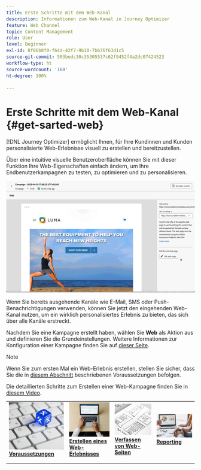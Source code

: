 ```yaml
---
title: Erste Schritte mit dem Web-Kanal
description: Informationen zum Web-Kanal in Journey Optimizer
feature: Web Channel
topic: Content Management
role: User
level: Beginner
exl-id: 8f06b8f0-f64d-42f7-9b10-7bb76f63d1c5
source-git-commit: 503bedc30c35305537c62f9452f4a2dc07424523
workflow-type: ht
source-wordcount: '160'
ht-degree: 100%

---
```


# Erste Schritte mit dem Web-Kanal {#get-sarted-web}

[!DNL Journey Optimizer] ermöglicht Ihnen, für Ihre Kundinnen und Kunden personalisierte Web-Erlebnisse visuell zu erstellen und bereitzustellen.

Über eine intuitive visuelle Benutzeroberfläche können Sie mit dieser Funktion Ihre Web-Eigenschaften einfach ändern, um Ihre Endbenutzerkampagnen zu testen, zu optimieren und zu personalisieren.

![](../rn/assets/do-not-localize/web-authoring.gif)


Wenn Sie bereits ausgehende Kanäle wie E-Mail, SMS oder Push-Benachrichtigungen verwenden, können Sie jetzt den eingehenden Web-Kanal nutzen, um ein wirklich personalisiertes Erlebnis zu bieten, das sich über alle Kanäle erstreckt.

Nachdem Sie eine Kampagne erstellt haben, wählen Sie **Web** als Aktion aus und definieren Sie die Grundeinstellungen. Weitere Informationen zur Konfiguration einer Kampagne finden Sie auf [dieser Seite](../campaigns/create-campaign.md#configure).

>[!NOTE]
>
>Wenn Sie zum ersten Mal ein Web-Erlebnis erstellen, stellen Sie sicher, dass Sie die in [diesem Abschnitt](web-prerequisites.md) beschriebenen Voraussetzungen befolgen.

Die detaillierten Schritte zum Erstellen einer Web-Kampagne finden Sie in [diesem Video](create-web.md#video).

<table style="table-layout:fixed"><tr style="border: 0;">
<td>
<a href="web-prerequisites.md">
<img alt="Lead" src="../assets/do-not-localize/web-prerequisites.jpg">
</a>
<div><a href="web-prerequisites.md"><strong>Voraussetzungen</strong>
</div>
<p>
</td>
<td>
<a href="create-web.md">
<img alt="Gelegentlich" src="../assets/do-not-localize/web-create.jpg">
</a>
<div>
<a href="create-web.md"><strong>Erstellen eines Web-Erlebnisses</strong></a>
</div>
<p></td>
<td>
<a href="edit-web-content.md">
<img alt="Validierung" src="../assets/do-not-localize/web-design.jpg">
</a>
<div>
<a href="edit-web-content.md"><strong>Verfassen von Web-Seiten</strong></a>
</div>
<p>
</td>
<td>
<a href="monitor-web-experiences.md">
<img alt="Validierung" src="../assets/do-not-localize/web-reporting.jpg">
</a>
<div>
<a href="monitor-web-experiences.md"><strong>Reporting</strong></a>
</div>
<p>
</td>
</tr></table>


